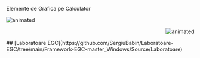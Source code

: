 
Elemente de Grafica pe Calculator

 <p align="left">
  <img src="https://github.com/SergiuBabin/Laboratoare-EGC/blob/main/Framework-EGC-master_Windows/Resources/Skyroads.gif" alt="animated" />
</p>
 <p align="right">
  <img src="https://github.com/SergiuBabin/Laboratoare-EGC/blob/main/Framework-EGC-master_Windows/Resources/Skyroads.gif" alt="animated" />
</p>
## [Laboratoare EGC](https://github.com/SergiuBabin/Laboratoare-EGC/tree/main/Framework-EGC-master_Windows/Source/Laboratoare)

